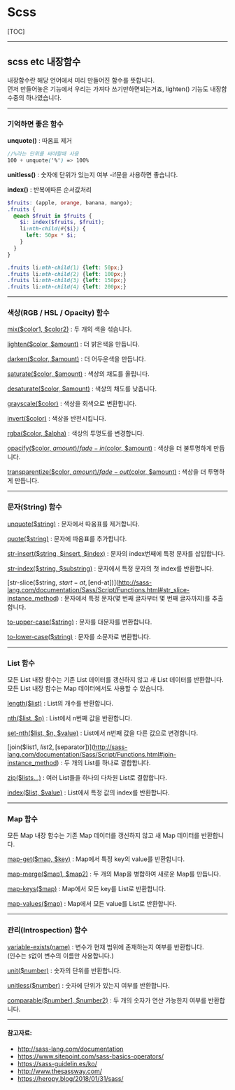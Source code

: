 # Scss

[TOC]

---

## scss etc 내장함수

내장함수란 해당 언어에서 미리 만들어진 함수를 뜻합니다.  
먼저 만들어놓은 기능에서 우리는 가져다 쓰기만하면되는거죠, 
lighten() 기능도 내장함수중의 하나였습니다.

---

### 기억하면 좋은 함수

 **unquote()**  : 따옴표 제거

```scss
//%라는 단위를 써야할때 사용
100 + unquote('%') => 100%
```

**unitless()**  :  숫자에 단위가 있는지 여부 -if문을 사용하면 좋습니다.

 **index()** : 반복에따른 순서값처리

``` scss
$fruits: (apple, orange, banana, mango);
.fruits {
  @each $fruit in $fruits {
    $i: index($fruits, $fruit);
    li:nth-child(#{$i}) {
      left: 50px * $i;
    }
  }
}
```

``` css
.fruits li:nth-child(1) {left: 50px;}
.fruits li:nth-child(2) {left: 100px;}
.fruits li:nth-child(3) {left: 150px;}
.fruits li:nth-child(4) {left: 200px;}
```

---

### 색상(RGB / HSL / Opacity) 함수

[mix($color1, $color2)](http://sass-lang.com/documentation/Sass/Script/Functions.html#mix-instance_method) : 두 개의 색을 섞습니다.

[lighten($color, $amount)](http://sass-lang.com/documentation/Sass/Script/Functions.html#lighten-instance_method) : 더 밝은색을 만듭니다.

[darken($color, $amount)](http://sass-lang.com/documentation/Sass/Script/Functions.html#darken-instance_method) : 더 어두운색을 만듭니다.

[saturate($color, $amount)](http://sass-lang.com/documentation/Sass/Script/Functions.html#saturate-instance_method) : 색상의 채도를 올립니다.

[desaturate($color, $amount)](http://sass-lang.com/documentation/Sass/Script/Functions.html#desaturate-instance_method) : 색상의 채도를 낮춥니다.

[grayscale($color)](http://sass-lang.com/documentation/Sass/Script/Functions.html#grayscale-instance_method) : 색상을 회색으로 변환합니다.

[invert($color)](http://sass-lang.com/documentation/Sass/Script/Functions.html#invert-instance_method) : 색상을 반전시킵니다.

[rgba($color, $alpha)](http://sass-lang.com/documentation/Sass/Script/Functions.html#rgba-instance_method) : 색상의 투명도를 변경합니다.

[opacify($color, $amount) / fade-in($color, $amount)](http://sass-lang.com/documentation/Sass/Script/Functions.html#opacify-instance_method) : 색상을 더 불투명하게 만듭니다.

[transparentize($color, $amount) / fade-out($color, $amount)](http://sass-lang.com/documentation/Sass/Script/Functions.html#transparentize-instance_method) : 색상을 더 투명하게 만듭니다.



---

### 문자(String) 함수

[unquote($string)](http://sass-lang.com/documentation/Sass/Script/Functions.html#unquote-instance_method) : 문자에서 따옴표를 제거합니다.

[quote($string)](http://sass-lang.com/documentation/Sass/Script/Functions.html#quote-instance_method) : 문자에 따옴표를 추가합니다.

[str-insert($string, $insert, $index)](http://sass-lang.com/documentation/Sass/Script/Functions.html#str_insert-instance_method) : 문자의 index번째에 특정 문자를 삽입합니다.

[str-index($string, $substring)](http://sass-lang.com/documentation/Sass/Script/Functions.html#str_index-instance_method) : 문자에서 특정 문자의 첫 index를 반환합니다.

[str-slice($string, $start-at, [$end-at])](http://sass-lang.com/documentation/Sass/Script/Functions.html#str_slice-instance_method)   : 문자에서 특정 문자(몇 번째 글자부터 몇 번째 글자까지)를 추출합니다.

[to-upper-case($string)](http://sass-lang.com/documentation/Sass/Script/Functions.html#to_upper_case-instance_method) : 문자를 대문자를 변환합니다.

[to-lower-case($string)](http://sass-lang.com/documentation/Sass/Script/Functions.html#to_lower_case-instance_method) : 문자를 소문자로 변환합니다.

---

### List 함수

모든 List 내장 함수는 기존 List 데이터를 갱신하지 않고 새 List 데이터를 반환합니다.
모든 List 내장 함수는 Map 데이터에서도 사용할 수 있습니다.

[length($list)](http://sass-lang.com/documentation/Sass/Script/Functions.html#length-instance_method) : List의 개수를 반환합니다.

[nth($list, $n)](http://sass-lang.com/documentation/Sass/Script/Functions.html#nth-instance_method) : List에서 n번째 값을 반환합니다.

[set-nth($list, $n, $value)](http://sass-lang.com/documentation/Sass/Script/Functions.html#set_nth-instance_method) : List에서 n번째 값을 다른 값으로 변경합니다.

[join($list1, $list2, [$separator])](http://sass-lang.com/documentation/Sass/Script/Functions.html#join-instance_method) : 두 개의 List를 하나로 결합합니다.

[zip($lists…)](http://sass-lang.com/documentation/Sass/Script/Functions.html#zip-instance_method) : 여러 List들을 하나의 다차원 List로 결합합니다.

[index($list, $value)](http://sass-lang.com/documentation/Sass/Script/Functions.html#index-instance_method) : List에서 특정 값의 index를 반환합니다.

---

### Map 함수

모든 Map 내장 함수는 기존 Map 데이터를 갱신하지 않고 새 Map 데이터를 반환합니다.

[map-get($map, $key)](http://sass-lang.com/documentation/Sass/Script/Functions.html#map_get-instance_method) : Map에서 특정 key의 value를 반환합니다.

[map-merge($map1, $map2)](http://sass-lang.com/documentation/Sass/Script/Functions.html#map_merge-instance_method) : 두 개의 Map을 병합하여 새로운 Map를 만듭니다.

[map-keys($map)](http://sass-lang.com/documentation/Sass/Script/Functions.html#map_keys-instance_method) : Map에서 모든 key를 List로 반환합니다.

[map-values($map)](http://sass-lang.com/documentation/Sass/Script/Functions.html#map_values-instance_method) : Map에서 모든 value를 List로 반환합니다.

---

### 관리(Introspection) 함수

[variable-exists(name)](http://sass-lang.com/documentation/Sass/Script/Functions.html#variable_exists-instance_method) : 변수가 현재 범위에 존재하는지 여부를 반환합니다.  
(인수는 `$`없이 변수의 이름만 사용합니다.)

[unit($number)](http://sass-lang.com/documentation/Sass/Script/Functions.html#unit-instance_method) : 숫자의 단위를 반환합니다.

[unitless($number)](http://sass-lang.com/documentation/Sass/Script/Functions.html#unitless-instance_method) : 숫자에 단위가 있는지 여부를 반환합니다.

[comparable($number1, $number2)](http://sass-lang.com/documentation/Sass/Script/Functions.html#comparable-instance_method) : 두 개의 숫자가 연산 가능한지 여부를 반환합니다.



---

#### 참고자료:

- http://sass-lang.com/documentation
- https://www.sitepoint.com/sass-basics-operators/
- https://sass-guidelin.es/ko/
- http://www.thesassway.com/  
- https://heropy.blog/2018/01/31/sass/ 







